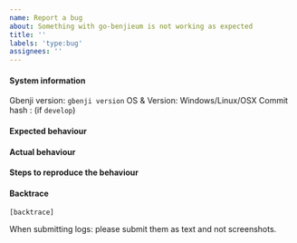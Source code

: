 ```yaml
---
name: Report a bug
about: Something with go-benjieum is not working as expected
title: ''
labels: 'type:bug'
assignees: ''
---
```


#### System information

Gbenji version: `gbenji version`
OS & Version: Windows/Linux/OSX
Commit hash : (if `develop`)

#### Expected behaviour


#### Actual behaviour


#### Steps to reproduce the behaviour


#### Backtrace

````
[backtrace]
````

When submitting logs: please submit them as text and not screenshots.